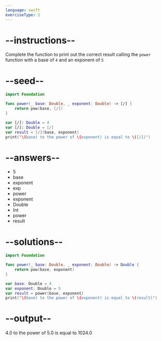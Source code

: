 ```yaml
---
language: swift
exerciseType: 2
---
```


# --instructions--

Complete the function to print out the correct result calling the `power` function with a base of `4` and an exponent of `5`

# --seed--

```swift
import Foundation

func power(_ base: Double, _ exponent: Double) -> [/] {
    return pow(base, [/])
}

var [/]: Double = 4
var [/]: Double = [/]
var result = [/](base, exponent)
print("\(base) to the power of \(exponent) is equal to \([/])")
```

# --answers--

- 5
- base
- exponent
- exp
- power
- exponent
- Double
- Int
- power
- result

# --solutions--

```swift
import Foundation

func power(_ base: Double, _ exponent: Double) -> Double {
    return pow(base, exponent)
}

var base: Double = 4
var exponent: Double = 5
var result = power(base, exponent)
print("\(base) to the power of \(exponent) is equal to \(result)")
```

# --output--

4.0 to the power of 5.0 is equal to 1024.0
